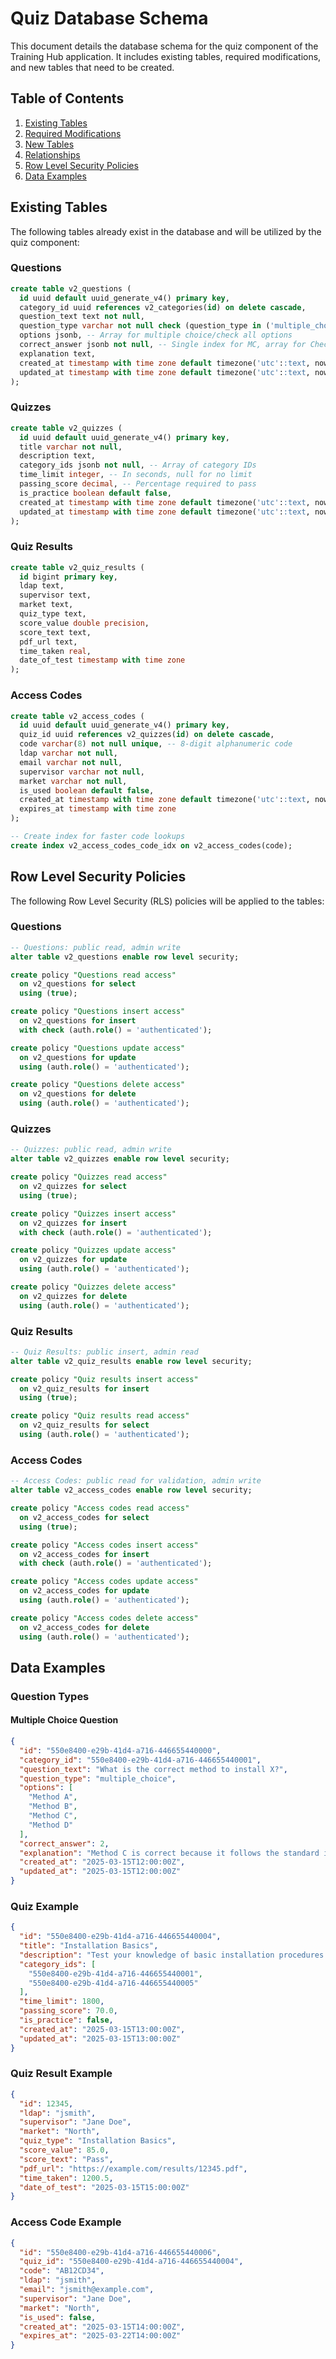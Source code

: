 # Quiz Database Schema

This document details the database schema for the quiz component of the Training Hub application. It includes existing tables, required modifications, and new tables that need to be created.

## Table of Contents

1. [Existing Tables](#existing-tables)
2. [Required Modifications](#required-modifications)
3. [New Tables](#new-tables)
4. [Relationships](#relationships)
5. [Row Level Security Policies](#row-level-security-policies)
6. [Data Examples](#data-examples)

## Existing Tables

The following tables already exist in the database and will be utilized by the quiz component:

### Questions

```sql
create table v2_questions (
  id uuid default uuid_generate_v4() primary key,
  category_id uuid references v2_categories(id) on delete cascade,
  question_text text not null,
  question_type varchar not null check (question_type in ('multiple_choice', 'check_all_that_apply', 'true_false')),
  options jsonb, -- Array for multiple choice/check all options
  correct_answer jsonb not null, -- Single index for MC, array for Check All, boolean for T/F
  explanation text,
  created_at timestamp with time zone default timezone('utc'::text, now()),
  updated_at timestamp with time zone default timezone('utc'::text, now())
);
```

### Quizzes

```sql
create table v2_quizzes (
  id uuid default uuid_generate_v4() primary key,
  title varchar not null,
  description text,
  category_ids jsonb not null, -- Array of category IDs
  time_limit integer, -- In seconds, null for no limit
  passing_score decimal, -- Percentage required to pass
  is_practice boolean default false,
  created_at timestamp with time zone default timezone('utc'::text, now()),
  updated_at timestamp with time zone default timezone('utc'::text, now())
);
```

### Quiz Results

```sql
create table v2_quiz_results (
  id bigint primary key,
  ldap text,
  supervisor text,
  market text,
  quiz_type text,
  score_value double precision,
  score_text text,
  pdf_url text,
  time_taken real,
  date_of_test timestamp with time zone
);
```

### Access Codes

```sql
create table v2_access_codes (
  id uuid default uuid_generate_v4() primary key,
  quiz_id uuid references v2_quizzes(id) on delete cascade,
  code varchar(8) not null unique, -- 8-digit alphanumeric code
  ldap varchar not null,
  email varchar not null,
  supervisor varchar not null,
  market varchar not null,
  is_used boolean default false,
  created_at timestamp with time zone default timezone('utc'::text, now()),
  expires_at timestamp with time zone
);

-- Create index for faster code lookups
create index v2_access_codes_code_idx on v2_access_codes(code);
```

## Row Level Security Policies

The following Row Level Security (RLS) policies will be applied to the tables:

### Questions

```sql
-- Questions: public read, admin write
alter table v2_questions enable row level security;

create policy "Questions read access" 
  on v2_questions for select 
  using (true);

create policy "Questions insert access" 
  on v2_questions for insert 
  with check (auth.role() = 'authenticated');

create policy "Questions update access" 
  on v2_questions for update 
  using (auth.role() = 'authenticated');

create policy "Questions delete access" 
  on v2_questions for delete 
  using (auth.role() = 'authenticated');
```

### Quizzes

```sql
-- Quizzes: public read, admin write
alter table v2_quizzes enable row level security;

create policy "Quizzes read access" 
  on v2_quizzes for select 
  using (true);

create policy "Quizzes insert access" 
  on v2_quizzes for insert 
  with check (auth.role() = 'authenticated');

create policy "Quizzes update access" 
  on v2_quizzes for update 
  using (auth.role() = 'authenticated');

create policy "Quizzes delete access" 
  on v2_quizzes for delete 
  using (auth.role() = 'authenticated');
```

### Quiz Results

```sql
-- Quiz Results: public insert, admin read
alter table v2_quiz_results enable row level security;

create policy "Quiz results insert access" 
  on v2_quiz_results for insert 
  using (true);

create policy "Quiz results read access" 
  on v2_quiz_results for select 
  using (auth.role() = 'authenticated');
```

### Access Codes

```sql
-- Access Codes: public read for validation, admin write
alter table v2_access_codes enable row level security;

create policy "Access codes read access" 
  on v2_access_codes for select 
  using (true);

create policy "Access codes insert access" 
  on v2_access_codes for insert 
  with check (auth.role() = 'authenticated');

create policy "Access codes update access" 
  on v2_access_codes for update 
  using (auth.role() = 'authenticated');

create policy "Access codes delete access" 
  on v2_access_codes for delete 
  using (auth.role() = 'authenticated');
```

## Data Examples

### Question Types

#### Multiple Choice Question

```json
{
  "id": "550e8400-e29b-41d4-a716-446655440000",
  "category_id": "550e8400-e29b-41d4-a716-446655440001",
  "question_text": "What is the correct method to install X?",
  "question_type": "multiple_choice",
  "options": [
    "Method A",
    "Method B",
    "Method C",
    "Method D"
  ],
  "correct_answer": 2,
  "explanation": "Method C is correct because it follows the standard installation procedure.",
  "created_at": "2025-03-15T12:00:00Z",
  "updated_at": "2025-03-15T12:00:00Z"
}
```

### Quiz Example

```json
{
  "id": "550e8400-e29b-41d4-a716-446655440004",
  "title": "Installation Basics",
  "description": "Test your knowledge of basic installation procedures.",
  "category_ids": [
    "550e8400-e29b-41d4-a716-446655440001",
    "550e8400-e29b-41d4-a716-446655440005"
  ],
  "time_limit": 1800,
  "passing_score": 70.0,
  "is_practice": false,
  "created_at": "2025-03-15T13:00:00Z",
  "updated_at": "2025-03-15T13:00:00Z"
}
```

### Quiz Result Example

```json
{
  "id": 12345,
  "ldap": "jsmith",
  "supervisor": "Jane Doe",
  "market": "North",
  "quiz_type": "Installation Basics",
  "score_value": 85.0,
  "score_text": "Pass",
  "pdf_url": "https://example.com/results/12345.pdf",
  "time_taken": 1200.5,
  "date_of_test": "2025-03-15T15:00:00Z"
}
```

### Access Code Example

```json
{
  "id": "550e8400-e29b-41d4-a716-446655440006",
  "quiz_id": "550e8400-e29b-41d4-a716-446655440004",
  "code": "AB12CD34",
  "ldap": "jsmith",
  "email": "jsmith@example.com",
  "supervisor": "Jane Doe",
  "market": "North",
  "is_used": false,
  "created_at": "2025-03-15T14:00:00Z",
  "expires_at": "2025-03-22T14:00:00Z"
}
